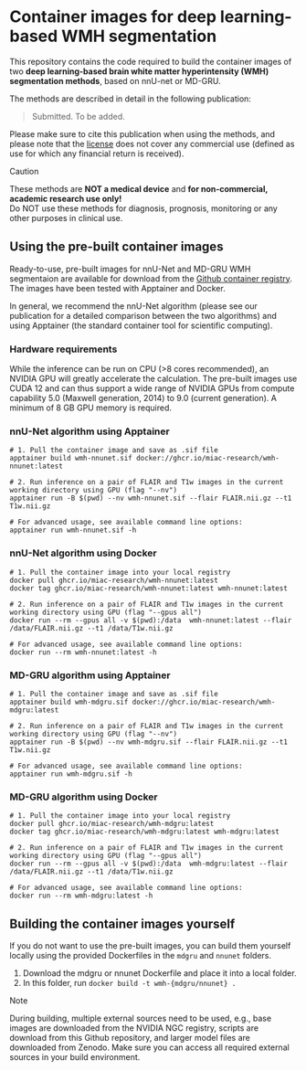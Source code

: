 # Container images for deep learning-based WMH segmentation

This repository contains the code required to build the container images of two **deep learning-based brain white matter hyperintensity (WMH) segmentation methods**, based on nnU-net or MD-GRU.

The methods are described in detail in the following publication: 
 
> Submitted. To be added.

Please make sure to cite this publication when using the methods, and please note that the [license](https://github.com/miac-research/dl-wmh/blob/main/LICENSE) does not cover any commercial use (defined as use for which any financial return is received).

> [!CAUTION]
> These methods are **NOT a medical device** and **for non-commercial, academic research use only!**  
> Do NOT use these methods for diagnosis, prognosis, monitoring or any other purposes in clinical use.

## Using the pre-built container images

Ready-to-use, pre-built images for nnU-Net and MD-GRU WMH segmentaion are available for download from the [Github container registry](https://github.com/miac-research/dl-wmh/packages). The images have been tested with Apptainer and Docker. 

In general, we recommend the nnU-Net algorithm (please see our publication for a detailed comparison between the two algorithms) and using Apptainer (the standard container tool for scientific computing).

### Hardware requirements

While the inference can be run on CPU (>8 cores recommended), an NVIDIA GPU will greatly accelerate the calculation. The pre-built images use CUDA 12 and can thus support a wide range of NVIDIA GPUs from compute capability 5.0 (Maxwell generation, 2014) to 9.0 (current generation). A minimum of 8 GB GPU memory is required.

### nnU-Net algorithm using Apptainer

```shell
# 1. Pull the container image and save as .sif file   
apptainer build wmh-nnunet.sif docker://ghcr.io/miac-research/wmh-nnunet:latest

# 2. Run inference on a pair of FLAIR and T1w images in the current working directory using GPU (flag "--nv")
apptainer run -B $(pwd) --nv wmh-nnunet.sif --flair FLAIR.nii.gz --t1 T1w.nii.gz

# For advanced usage, see available command line options:
apptainer run wmh-nnunet.sif -h
```

### nnU-Net algorithm using Docker

```shell
# 1. Pull the container image into your local registry
docker pull ghcr.io/miac-research/wmh-nnunet:latest
docker tag ghcr.io/miac-research/wmh-nnunet:latest wmh-nnunet:latest

# 2. Run inference on a pair of FLAIR and T1w images in the current working directory using GPU (flag "--gpus all")
docker run --rm --gpus all -v $(pwd):/data  wmh-nnunet:latest --flair /data/FLAIR.nii.gz --t1 /data/T1w.nii.gz

# For advanced usage, see available command line options:
docker run --rm wmh-nnunet:latest -h
```

### MD-GRU algorithm using Apptainer

```shell
# 1. Pull the container image and save as .sif file   
apptainer build wmh-mdgru.sif docker://ghcr.io/miac-research/wmh-mdgru:latest

# 2. Run inference on a pair of FLAIR and T1w images in the current working directory using GPU (flag "--nv")
apptainer run -B $(pwd) --nv wmh-mdgru.sif --flair FLAIR.nii.gz --t1 T1w.nii.gz

# For advanced usage, see available command line options:
apptainer run wmh-mdgru.sif -h
```

### MD-GRU algorithm using Docker

```shell
# 1. Pull the container image into your local registry
docker pull ghcr.io/miac-research/wmh-mdgru:latest
docker tag ghcr.io/miac-research/wmh-mdgru:latest wmh-mdgru:latest

# 2. Run inference on a pair of FLAIR and T1w images in the current working directory using GPU (flag "--gpus all")
docker run --rm --gpus all -v $(pwd):/data  wmh-mdgru:latest --flair /data/FLAIR.nii.gz --t1 /data/T1w.nii.gz

# For advanced usage, see available command line options:
docker run --rm wmh-mdgru:latest -h
```

## Building the container images yourself

If you do not want to use the pre-built images, you can build them yourself locally using the provided Dockerfiles in the `mdgru` and `nnunet` folders.

1. Download the mdgru or nnunet Dockerfile and place it into a local folder.
2. In this folder, run `docker build -t wmh-{mdgru/nnunet} .`

> [!NOTE]
> During building, multiple external sources need to be used, e.g., base images are downloaded from the NVIDIA NGC registry, scripts are download from this Github repository, and larger model files are downloaded from Zenodo. Make sure you can access all required external sources in your build environment.
